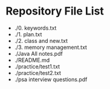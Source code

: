 # Repository File List
- ./0. keywords.txt
- ./1. plan.txt
- ./2. class and new.txt
- ./3. memory management.txt
- ./Java All notes.pdf
- ./README.md
- ./practice/test1.txt
- ./practice/test2.txt
- ./psa interview questions.pdf
